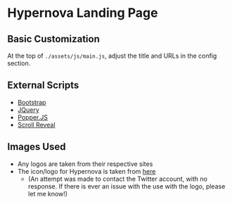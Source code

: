 # Hypernova Landing Page

## Basic Customization

At the top of `./assets/js/main.js`, adjust the title and URLs in the config section.

## External Scripts
- [Bootstrap](https://getbootstrap.com/)
- [JQuery](https://jquery.com/)
- [Popper.JS](https://popper.js.org/)
- [Scroll Reveal](https://github.com/jlmakes/scrollreveal)

## Images Used
- Any logos are taken from their respective sites
- The icon/logo for Hypernova is taken from [here](https://twitter.com/hypernovaserver)
  - (An attempt was made to contact the Twitter account, with no response. If there is ever an issue with the use with the logo, please let me know!)